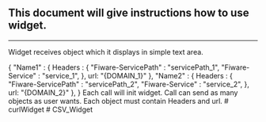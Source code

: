 This document will give instructions how to use widget.
---

---
Widget receives object which it displays in simple text area.

{
	"Name1" : {
		Headers : {
			"Fiware-ServicePath" : "servicePath_1",
			"Fiware-Service" : "service_1",
		},
		url: "{DOMAIN_1}"
	},
	"Name2" : {
		Headers : {
			"Fiware-ServicePath" : "servicePath_2",
			"Fiware-Service" : "service_2",
		},
		url: "{DOMAIN_2}"
	},
}
Each call will init widget. Call can send as many objects as user wants. Each object must contain Headers and url.
#   c u r l W i d g e t  
 #   C S V _ W i d g e t  
 